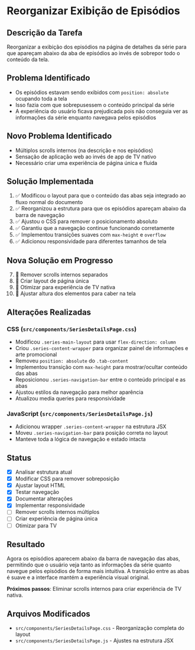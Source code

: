# Reorganizar Exibição de Episódios

## Descrição da Tarefa
Reorganizar a exibição dos episódios na página de detalhes da série para que apareçam abaixo da aba de episódios ao invés de sobrepor todo o conteúdo da tela.

## Problema Identificado
- Os episódios estavam sendo exibidos com `position: absolute` ocupando toda a tela
- Isso fazia com que sobrepusessem o conteúdo principal da série
- A experiência do usuário ficava prejudicada pois não conseguia ver as informações da série enquanto navegava pelos episódios

## Novo Problema Identificado
- Múltiplos scrolls internos (na descrição e nos episódios)
- Sensação de aplicação web ao invés de app de TV nativo
- Necessário criar uma experiência de página única e fluida

## Solução Implementada
1. ✅ Modificou o layout para que o conteúdo das abas seja integrado ao fluxo normal do documento
2. ✅ Reorganizou a estrutura para que os episódios apareçam abaixo da barra de navegação
3. ✅ Ajustou o CSS para remover o posicionamento absoluto
4. ✅ Garantiu que a navegação continue funcionando corretamente
5. ✅ Implementou transições suaves com `max-height` e `overflow`
6. ✅ Adicionou responsividade para diferentes tamanhos de tela

## Nova Solução em Progresso
7. 🔄 Remover scrolls internos separados
8. 🔄 Criar layout de página única
9. 🔄 Otimizar para experiência de TV nativa
10. 🔄 Ajustar altura dos elementos para caber na tela

## Alterações Realizadas

### CSS (`src/components/SeriesDetailsPage.css`)
- Modificou `.series-main-layout` para usar `flex-direction: column`
- Criou `.series-content-wrapper` para organizar painel de informações e arte promocional
- Removeu `position: absolute` do `.tab-content`
- Implementou transição com `max-height` para mostrar/ocultar conteúdo das abas
- Reposicionou `.series-navigation-bar` entre o conteúdo principal e as abas
- Ajustou estilos da navegação para melhor aparência
- Atualizou media queries para responsividade

### JavaScript (`src/components/SeriesDetailsPage.js`)
- Adicionou wrapper `.series-content-wrapper` na estrutura JSX
- Moveu `.series-navigation-bar` para posição correta no layout
- Manteve toda a lógica de navegação e estado intacta

## Status
- [x] Analisar estrutura atual
- [x] Modificar CSS para remover sobreposição 
- [x] Ajustar layout HTML
- [x] Testar navegação
- [x] Documentar alterações
- [x] Implementar responsividade
- [ ] Remover scrolls internos múltiplos
- [ ] Criar experiência de página única
- [ ] Otimizar para TV

## Resultado
Agora os episódios aparecem abaixo da barra de navegação das abas, permitindo que o usuário veja tanto as informações da série quanto navegue pelos episódios de forma mais intuitiva. A transição entre as abas é suave e a interface mantém a experiência visual original.

**Próximos passos**: Eliminar scrolls internos para criar experiência de TV nativa.

## Arquivos Modificados
- `src/components/SeriesDetailsPage.css` - Reorganização completa do layout
- `src/components/SeriesDetailsPage.js` - Ajustes na estrutura JSX 